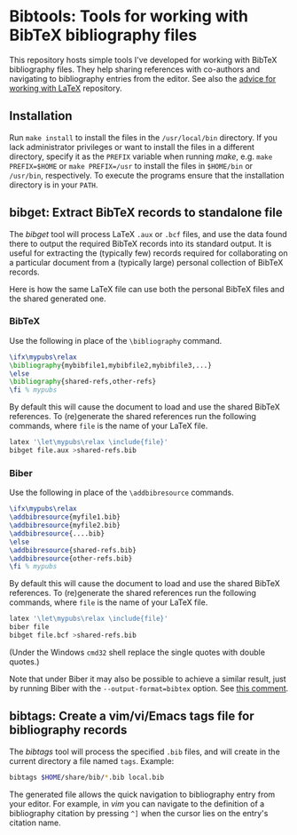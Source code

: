 # Bibtools: Tools for working with BibTeX bibliography files
This repository hosts simple tools I've developed for working
with BibTeX bibliography files.
They help sharing references with co-authors and navigating to
bibliography entries from the editor.
See also the
[advice for working with LaTeX](https://github.com/dspinellis/latex-advice)
repository.

## Installation
Run `make install` to install the files in the `/usr/local/bin` directory.
If you lack administrator privileges or want to install the files
in a different directory, specify it as the `PREFIX` variable
when running _make_, e.g. `make PREFIX=$HOME` or `make PREFIX=/usr` to
install the files in `$HOME/bin` or `/usr/bin`, respectively.
To execute the programs ensure that the installation directory
is in your `PATH`.

## bibget: Extract BibTeX records to standalone file

The _bibget_ tool will process LaTeX `.aux` or `.bcf` files,
and use the data found there to output the required BibTeX records into
its standard output.
It is useful for extracting the (typically few) records required for
collaborating on a particular document from a (typically large)
personal collection of BibTeX records.

Here is how the same LaTeX file can use both the personal BibTeX files
and the shared generated one.

### BibTeX
Use the following in place of the `\bibliography` command.

```.tex
\ifx\mypubs\relax
\bibliography{mybibfile1,mybibfile2,mybibfile3,...}
\else
\bibliography{shared-refs,other-refs}
\fi % mypubs
```

By default this will cause the document to load and use the shared
BibTeX references.
To (re)generate the shared references run the following commands,
where `file` is the name of your LaTeX file.

```.sh
latex '\let\mypubs\relax \include{file}'
bibget file.aux >shared-refs.bib
```

### Biber
Use the following in place of the `\addbibresource` commands.

```.tex
\ifx\mypubs\relax
\addbibresource{myfile1.bib}
\addbibresource{myfile2.bib}
\addbibresource{....bib}
\else
\addbibresource{shared-refs.bib}
\addbibresource{other-refs.bib}
\fi % mypubs
```

By default this will cause the document to load and use the shared
BibTeX references.
To (re)generate the shared references run the following commands,
where `file` is the name of your LaTeX file.

```.sh
latex '\let\mypubs\relax \include{file}'
biber file
bibget file.bcf >shared-refs.bib
```

(Under the Windows `cmd32` shell replace the single quotes with double quotes.)

Note that under Biber it may also be possible to achieve a similar result, just by
running Biber with the `--output-format=bibtex` option.
See [this comment](https://github.com/plk/biber/issues/371#issuecomment-1209312425).

## bibtags: Create a vim/vi/Emacs tags file for bibliography records

The _bibtags_ tool will process the specified `.bib` files,
and will create in the current directory a file named `tags`.
Example:
```sh
bibtags $HOME/share/bib/*.bib local.bib
```
The generated file allows the quick navigation to bibliography entry from
your editor.
For example, in _vim_ you can navigate to the definition
of a bibliography citation by pressing `^]` when the cursor
lies on the entry's citation name.
